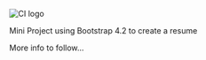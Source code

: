 ![CI logo](https://codeinstitute.s3.amazonaws.com/fullstack/ci_logo_small.png)

Mini Project using Bootstrap 4.2 to create a resume

More info to follow...
